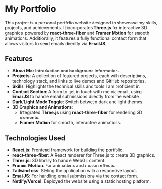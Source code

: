 # My Portfolio

This project is a personal portfolio website designed to showcase my skills, projects, and achievements. It incorporates **Three.js** for interactive 3D graphics, powered by **react-three-fiber** and **Framer Motion** for smooth animations. Additionally, it features a fully functional contact form that allows visitors to send emails directly via **EmailJS**.

## Features

- **About Me**: Introduction and background information.
- **Projects**: A collection of featured projects, each with descriptions, technology stack, and links to live demos and GitHub repositories.
- **Skills**: Highlights the technical skills and tools I am proficient in.
- **Contact Section**: A form to get in touch with me via email, using **EmailJS** to handle email submissions directly from the website.
- **Dark/Light Mode Toggle**: Switch between dark and light themes.
- **3D Graphics and Animations**:
  - Integrated **Three.js** using **react-three-fiber** for rendering 3D elements.
  - **Framer Motion** for smooth, interactive animations.



## Technologies Used

- **React.js**: Frontend framework for building the portfolio.
- **react-three-fiber**: A React renderer for Three.js to create 3D graphics.
- **Three.js**: 3D library to handle WebGL content.
- **Framer Motion**: For animations and motion effects.
- **Tailwind css**: Styling the application with a responsive layout.
- **EmailJS**: For handling email submissions via the contact form.
- **Netlify/Vercel**: Deployed the website using a static hosting platform.

